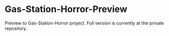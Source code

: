 # Gas-Station-Horror-Preview
Preview to Gas-Station-Horror project. Full version is currently at the private repository.
